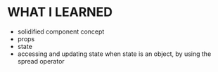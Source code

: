 # WHAT I LEARNED
- solidified component concept
- props
- state
- accessing and updating state when state is an object, by using the spread operator